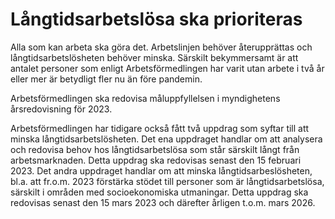 # Långtidsarbetslösa ska prioriteras

Alla som kan arbeta ska göra det. Arbetslinjen behöver återupprättas och långtidsarbetslösheten behöver minska. Särskilt bekymmersamt är att antalet personer som enligt Arbetsförmedlingen har varit utan arbete i två år eller mer är betydligt fler nu än före pandemin.

Arbetsförmedlingen ska redovisa måluppfyllelsen i myndighetens årsredovisning för 2023\.

Arbetsförmedlingen har tidigare också fått två uppdrag som syftar till att minska långtidsarbetslösheten. Det ena uppdraget handlar om att analysera och redovisa behov hos långtidsarbetslösa som står särskilt långt från arbetsmarknaden. Detta uppdrag ska redovisas senast den 15 februari 2023\. Det andra uppdraget handlar om att minska långtidsarbeslösheten, bl.a. att fr.o.m. 2023 förstärka stödet till personer som är långtidsarbetslösa, särskilt i områden med socioekonomiska utmaningar. Detta uppdrag ska redovisas senast den 15 mars 2023 och därefter årligen t.o.m. mars 2026\.
